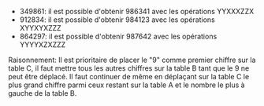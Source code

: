 
* 349861: il est possible d'obtenir 986341 avec les opérations YYXXXZZX
* 912834: il est possible d'obtenir 984123 avec les opérations XYYXYXZZZ
* 864297: il est possible d'obtenir 987642 avec les opérations YYYYXZXZZZ

Raisonnement: Il est prioritaire de placer le "9" comme premier chiffre sur la table C, il faut mettre tous les autres chiffres sur la table B tant que le 9 ne peut être déplacé. Il faut continuer de même en déplaçant sur la table C le plus grand chiffre parmi ceux restant sur la table A et le nombre le plus à gauche de la table B.  
